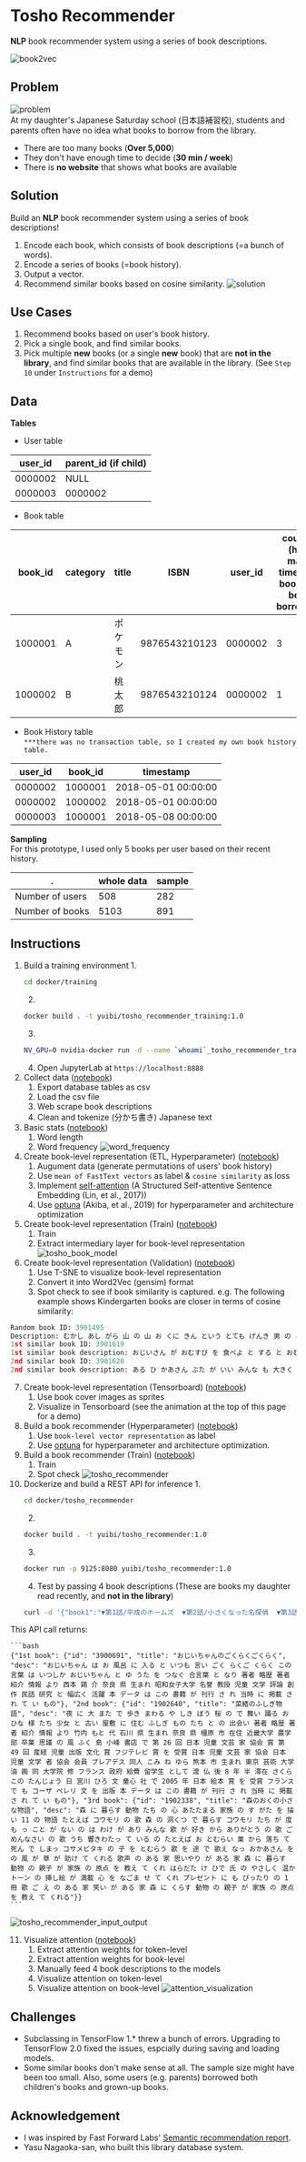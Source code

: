 Tosho Recommender
=====  
**NLP** book recommender system using a series of book descriptions.  

![book2vec](img/book2vec.gif)  

Problem
----  
![problem](img/problem.png)  
At my daughter's Japanese Saturday school (日本語補習校), students and parents often have no idea what books to borrow from the library.  
- There are too many books (**Over 5,000**)
- They don't have enough time to decide (**30 min / week**)
- There is **no website** that shows what books are available

Solution
----  
Build an **NLP** book recommender system using a series of book descriptions!  
1. Encode each book, which consists of book descriptions (=a bunch of words).  
2. Encode a series of books (=book history).  
3. Output a vector.
4. Recommend similar books based on cosine similarity.
![solution](img/solution.png)  

Use Cases
----  
1. Recommend books based on user's book history.
2. Pick a single book, and find similar books.
3. Pick multiple **new** books (or a single **new** book) that are **not in the library**, and find similar books that are available in the library. (See `Step 10` under `Instructions` for a demo)

Data
----  
**Tables**  
- User table

user_id | parent_id (if child)
--- | --- 
0000002 | NULL
0000003 | 0000002

- Book table

book_id | category | title | ISBN | user_id | counter (how many times the book has been borrowed)
--- | --- | --- | --- | --- | ---
1000001 | A | ポケモン | 9876543210123 | 0000002 | 3
1000002 | B | 桃太郎 | 9876543210124 | 0000002 | 1


- Book History table  
`***there was no transaction table, so I created my own book history table.`

user_id | book_id | timestamp
--- | --- | ---
0000002 | 1000001 | 2018-05-01 00:00:00
0000002 | 1000002 | 2018-05-01 00:00:00
0000003 | 1000001 | 2018-05-08 00:00:00

**Sampling**  
For this prototype, I used only 5 books per user based on their recent history. 

. | whole data | sample 
--- | --- | ---
Number of users | 508 | 282
Number of books | 5103 | 891

Instructions
----  
1. Build a training environment 
    1.  
    ```bash
    cd docker/training
    ```  
    2.  
    ```bash
    docker build . -t yuibi/tosho_recommender_training:1.0
    ```  
    3.  
    ```bash
    NV_GPU=0 nvidia-docker run -d --name `whoami`_tosho_recommender_training --rm -p 8888:8888 -v ~:/workspace yuibi/tosho_recommender_training:1.0
    ```  
    4. Open JupyterLab at `https://localhost:8888`  
2. Collect data ([notebook](https://github.com/yuibi/tosho_recommender/blob/master/code/Tosho_Data_Collection.ipynb))
    1. Export database tables as csv
    2. Load the csv file
    3. Web scrape book descriptions
    4. Clean and tokenize (分かち書き) Japanese text
3. Basic stats ([notebook](https://github.com/yuibi/tosho_recommender/blob/master/code/Tosho_Word_Freq_Word_Cloud.ipynb))  
    1. Word length
    2. Word frequency
![word_frequency](img/word_frequency.png)  
4. Create book-level representation (ETL, Hyperparameter) ([notebook](https://github.com/yuibi/tosho_recommender/blob/master/code/Tosho_Book_Representation_ETL_Hyperparam_Architecture.ipynb))  
    1. Augument data (generate permutations of users' book history)
    2. Use `mean of FastText vectors` as label & `cosine similarity` as loss
    3. Implement [self-attention](https://github.com/yuibi/tosho_recommender/blob/master/code/model.py) (A Structured Self-attentive Sentence Embedding (Lin, et al., 2017)) 
    4. Use [optuna](https://github.com/pfnet/optuna) (Akiba, et al., 2019) for hyperparameter and architecture optimization
5. Create book-level representation (Train) ([notebook](https://github.com/yuibi/tosho_recommender/blob/master/code/Tosho_Book_Representation_Train.ipynb))  
    1. Train
    2. Extract intermediary layer for book-level representation
![tosho_book_model](img/tosho_book_model.png)   
6. Create book-level representation (Validation) ([notebook](https://github.com/yuibi/tosho_recommender/blob/master/code/Tosho_Book_Representation_Validation.ipynb)) 
    1. Use T-SNE to visualize book-level representation
    2. Convert it into Word2Vec (gensim) format
    3. Spot check to see if book similarity is captured. e.g. The following example shows Kindergarten books are closer in terms of cosine similarity:
```python
Random book ID: 3901495
Description: むかし あし がら 山 の 山 お くに きん という とても げんき 男 の こ が い きん は うまれ とき から ちか ら もち はじめて のめ いさ くえ ほん シリーズ 幼児 向け 厚紙 絵本
1st similar book ID: 3901619
1st similar book description: おじいさん が おむすび を 食べよ と する と おむすび は ころころ ころころ ころがっ て あな の へ す とんと おち て しまい はじめて のめ いさ くえ ほん シリーズ 幼児 向け 厚紙 絵本
2nd similar book ID: 3901620
2nd similar book description: ある ひ かあさん ぶた が いい みんな も 大きく なっ から ぶん で 家 を たて なさい はじめて のめ いさ くえ ほん シリーズ 幼児 向け 厚紙 絵本
```
7. Create book-level representation (Tensorboard) ([notebook](https://github.com/yuibi/tosho_recommender/blob/master/code/Tosho_Book_Representation_Tensorboard.ipynb)) 
    1. Use book cover images as sprites
    2. Visualize in Tensorboard (see the animation at the top of this page for a demo)  
8. Build a book recommender (Hyperparameter) ([notebook](https://github.com/yuibi/tosho_recommender/blob/master/code/Tosho_Recommender_Hyperparam_Architecture.ipynb))  
    1. Use `book-level vector representation` as label
    2. Use [optuna](https://github.com/pfnet/optuna) for hyperparameter and architecture optimization.
9. Build a book recommender (Train) ([notebook](https://github.com/yuibi/tosho_recommender/blob/master/code/Tosho_Recommender_Train.ipynb))  
    1. Train
    2. Spot check
![tosho_recommender](img/tosho_recommender.png)   
10. Dockerize and build a REST API for inference
    1.  
    ```bash
    cd docker/tosho_recommender
    ```  
    2.  
    ```bash
    docker build . -t yuibi/tosho_recommender:1.0
    ```  
    3.  
    ```bash
    docker run -p 9125:8080 yuibi/tosho_recommender:1.0
    ```  
    4. Test by passing 4 book descriptions (These are books my daughter read recently, and **not in the library**)  
    ```bash
    curl -d '{"book1":"▼第1話/平成のホームズ  ▼第2話/小さくなった名探偵  ▼第3話/ 仲間はずれの名探偵  ▼第4話/6本目の煙突  ▼第5話/もう一人の犯人  ▼第6話/迷探偵を名探偵に  ▼第7話/血ぬられたアイドル  ▼第8話/あなたに似た人  ▼第9話/不幸な誤解",  "book2":" はたして 今回の かいとうUの ねらいは…!?  おしりたんていの事務所に、とつぜんあらわれた  なぞのいらいにん。だが、そのしょうたいをたちどころに  見抜いたわれらがおしりたんてい。なぞの依頼人が  持ち込んだのは、なんとかいとうUからの予告状だった!  いにしえからの、けっこんの儀式にかくされたお宝を  かいとうUからまもるため、今回もおしりたんていの  名推理が冴えわたる。  迷路や、絵探しなど、  おしりたんていといっしょに謎を解きながら、  真実にせまる、本格的推理読み物シリーズです。  今回も、「かいとうと ねらわれた  はなよめ」  「おりの なかの けいかく」の2話収録。  何度読んでも発見がある  推理小説の入り口にも最適な  知的好奇心をくすぐる1冊です。",  "book3":"怖いけどおもしろい、「図鑑」という名の童話、「おばけずかん」シリーズ最新刊。  「ひょうほんがいこつ」「おんがくしつのベートーベン」「トイレのはなこさん」などなど、毎日通っている学校にもこわ~いおばけはいっぱいいるけど、このお話を読めば、だいじょうぶ!  昔から知られているおばけがいっぱい登場する、「図鑑」という名前の童話「おばけずかん」シリーズの新刊です。  それぞれのおばけが、どんなふうに怖いのか。そうならないためには、どうしたらだいじょうぶなのかを、ユーモラスな短いお話仕立てで紹介しています。  登場するおばけはちょっと怖いけど 、ちゃんと対応してあげると、意外になさけなくて、かわいいところもあったりします。  怖くて、笑えて、最後はホッとできる。「こわいけど、おもしろい」、新しいおばけの童話シリ ーズ第4弾です。  読者に身近な小学校を舞台に、『トイレのはなこさん』のような新しいおばけや、オリジナルのおばけ『れんぞくこうちょうせんせい』も登場。シリーズの新しい展開を見せる一冊です。  ●この本に登場するおばけ  ひょうほんがいこつ  おんがくしつの ベートーベン  トイレの はなこさん  こうていの にのみやきんじろう  ゆうれいアナウンサー  れ んぞくこうちょうせんせい  みつめの 六ねんせい  まよなかの まぼろしうんどうかい  ※漢字は使用しません",  "book4":"カービィは、リック&カイン&クーと虹の島々を救う大冒険に出 発!  カービィの友だち、リック&カイン&クーがやってきた!  三人が住む虹の島々に雨が降らなくなり、困っているらしい。  カービィはメタナイトやデデデ大王と虹の島々へ!!  原因を 知る女の子・ピリカと出会い  雲の上に向かうと、そこにいたのは  カービィとも仲良しな友だちの、グーイだった。  なぜか、グーイはカービィたちに襲いかかってきて!?  いったい、 何が起こったのか……?  事件の解決に、カービィがいどむ!!"}' -H 'Content-Type: application/json' http://localhost:9125
    ```  
    
This API call returns:  
    
    ```bash 
    {"1st book": {"id": "3900691", "title": "おじいちゃんのごくらくごくらく", "desc": "おじいちゃん は お 風呂 に 入る と いつも 言い ごく らくご くらく この 言葉 は いつしか おじいちゃん と ゆ うた を つなぐ 合言葉 と なり 著者 略歴 著者 紹介 情報 より 西本 鶏 介 奈良 県 生まれ 昭和女子大学 名誉 教授 児童 文学 評論 創作 民話 研究 と 幅広く 活躍 本 データ は この 書籍 が 刊行 さ れ 当時 に 掲載 さ れ て い もの"}, "2nd book": {"id": "1902640", "title": "菜緒のふしぎ物語", "desc": "夜 に 大 また で 歩き まわる や しき ぼう 桜 の で 舞い 踊る お ひな 様 たち 少女 と 古い 屋敷 に 住む ふしぎ もの たち と の 出会い 著者 略歴 著者 紹介 情報 より 竹内 もと 代 石川 県 生まれ 奈良 県 橿原 市 在住 近畿大学 農学部 卒業 思議 の 風 ふく 島 小峰 書店 で 第 26 回 日本 児童 文芸 家 協会 賞 第 49 回 産経 児童 出版 文化 賞 フジテレビ 賞 を 受賞 日本 児童 文芸 家 協会 日本 児童 文学 者 協会 会員 プレアデス 同人 こみ ね ゆら 熊本 市 生まれ 東京 芸術 大学 油 画 同 大学院 修 フランス 政府 給費 留学生 として 渡 仏 後 8 年 半 滞在 さくら この たんじょう 日 宮川 ひろ 文 童心 社 で 2005 年 日本 絵本 賞 を 受賞 フランス で も コーザ ベレリ 文 を 出版 本 データ は この 書籍 が 刊行 さ れ 当時 に 掲載 さ れ て い もの"}, "3rd book": {"id": "1902338", "title": "森のおくの小さな物語", "desc": "森 に 暮らす 動物 たち の 心 あたたまる 家族 の す がた を 描い 11 の 物語 たとえば コウモリ の 歌 森 の 洞くつ で 暮らす コウモリ たち が 度 も っ こと が ない の は わけ が あり みんな 歌 が 好き から ありがとう の 歌 ごめんなさい の 歌 うち 響きわたっ て いる の たとえば お とむらい 巣 から 落ち て 死ん で しまっ コサメビタキ の 子 を とむらう 歌 を 途 で 歌え なっ おかあさん を の 風 が 草 が 助け て くれる 歌声 の ある 家 思いやり が ある 家 森 に 暮らす 動物 の 親子 が 家族 の 原点 を 教え て くれ はらだた け ひで 氏 の やさしく 温か トーン の 挿し絵 が 満載 心 を なごま せ て くれ プレゼント に も ぴったり の 1 冊 歌 ご え の ある 家 笑い が ある 家 森 に くらす 動物 の 親子 が 家族 の 原点 を 教え て くれる"}}
    ```  
    
![tosho_recommender_input_output](img/solution.png)
    
11. Visualize attention ([notebook](https://github.com/yuibi/tosho_recommender/blob/master/code/Tosho_Recommender_Attention_Visualization.ipynb))  
    1. Extract attention weights for token-level
    2. Extract attention weights for book-level
    3. Manually feed 4 book descriptions to the models
    4. Visualize attention on token-level
    5. Visualize attention on book-level
![attention_visualization](img/attention_visualization.png) 

Challenges
----  
- Subclassing in TensorFlow 1.* threw a bunch of errors. Upgrading to TensorFlow 2.0 fixed the issues, espcially during saving and loading models.
- Some similar books don't make sense at all. The sample size might have been too small. Also, some users (e.g. parents) borrowed both children's books and grown-up books.

Acknowledgement
----  
- I was inspired by Fast Forward Labs' [Semantic recommendation report](https://www.cloudera.com/products/fast-forward-labs-research/fast-forward-labs-research-reports.html).
- Yasu Nagaoka-san, who built this library database system.  
